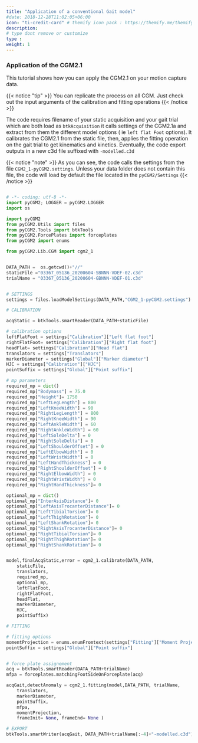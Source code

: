 ```yaml
---
title: "Application of a conventional Gait model"
#date: 2018-12-28T11:02:05+06:00
icon: "ti-credit-card" # themify icon pack : https://themify.me/themify-icons
description:
# type dont remove or customize
type :
weight: 1
---
```


### Application of the CGM2.1

This tutorial shows how you can apply the CGM2.1 on your motion capture data.

{{< notice "tip" >}}
  You can replicate the process on all CGM. Just check out the input arguments of the calibration and fitting operations
{{< /notice >}}


The code requires filename of your static acquisition and your gait trial which are both load as `btkAcquisition`
it calls settings of the CGM2.1a and extract from them the different model options ( ie `left flat Foot` options).
It calibrates the CGM2.1 from the static file,  then, applies the fitting operation on the gait trial to get kinematics and kinetics.
Eventually, the code export outputs in a new c3d file suffixed with `-modelled.c3d`

{{< notice "note" >}}
  As you can see, the code calls the settings from the file `CGM2_1-pyCGM2.settings`. Unless your data folder does not contain this file, the code will load by default the file located in the `pyCGM2/Settings`
{{< /notice >}}



```python

# -*- coding: utf-8 -*-
import pyCGM2; LOGGER = pyCGM2.LOGGER
import os

import pyCGM2
from pyCGM2.Utils import files
from pyCGM2.Tools import btkTools
from pyCGM2.ForcePlates import forceplates
from pyCGM2 import enums

from pyCGM2.Lib.CGM import cgm2_1


DATA_PATH =  os.getcwd()+"//"
staticFile ="03367_05136_20200604-SBNNN-VDEF-02.c3d"
trialName = "03367_05136_20200604-GBNNN-VDEF-01.c3d"


# SETTINGS
settings = files.loadModelSettings(DATA_PATH,"CGM2_1-pyCGM2.settings")

# CALIBRATION

acqStatic = btkTools.smartReader(DATA_PATH+staticFile)

# calibration options
leftFlatFoot = settings["Calibration"]["Left flat foot"]
rightFlatFoot= settings["Calibration"]["Right flat foot"]
headFlat= settings["Calibration"]["Head flat"]
translators = settings["Translators"]
markerDiameter = settings["Global"]["Marker diameter"]
HJC = settings["Calibration"]["HJC"]
pointSuffix = settings["Global"]["Point suffix"]

# mp parameters
required_mp = dict()
required_mp["Bodymass"] = 75.0
required_mp["Height"]= 1750
required_mp["LeftLegLength"] = 800
required_mp["LeftKneeWidth"] = 90
required_mp["RightLegLength"] = 800
required_mp["RightKneeWidth"] = 90
required_mp["LeftAnkleWidth"] = 60
required_mp["RightAnkleWidth"] = 60
required_mp["LeftSoleDelta"] = 0
required_mp["RightSoleDelta"] = 0
required_mp["LeftShoulderOffset"] = 0
required_mp["LeftElbowWidth"] = 0
required_mp["LeftWristWidth"] = 0
required_mp["LeftHandThickness"] = 0
required_mp["RightShoulderOffset"] = 0
required_mp["RightElbowWidth"] = 0
required_mp["RightWristWidth"] = 0
required_mp["RightHandThickness"]= 0

optional_mp = dict()
optional_mp["InterAsisDistance"]= 0
optional_mp["LeftAsisTrocanterDistance"]= 0
optional_mp["LeftTibialTorsion"]= 0
optional_mp["LeftThighRotation"]= 0
optional_mp["LeftShankRotation"]= 0
optional_mp["RightAsisTrocanterDistance"]= 0
optional_mp["RightTibialTorsion"]= 0
optional_mp["RightThighRotation"]= 0
optional_mp["RightShankRotation"]= 0


model,finalAcqStatic,error = cgm2_1.calibrate(DATA_PATH,
    staticFile,
    translators,
    required_mp,
    optional_mp,
    leftFlatFoot,
    rightFlatFoot,
    headFlat,
    markerDiameter,
    HJC,
    pointSuffix)

# FITTING

# fitting options
momentProjection = enums.enumFromtext(settings["Fitting"]["Moment Projection"],enums.MomentProjection)
pointSuffix = settings["Global"]["Point suffix"]


# force plate assignement
acq = btkTools.smartReader(DATA_PATH+trialName)
mfpa = forceplates.matchingFootSideOnForceplate(acq)

acqGait,detectAnomaly = cgm2_1.fitting(model,DATA_PATH, trialName,
    translators,
    markerDiameter,
    pointSuffix,
    mfpa,
    momentProjection,
    frameInit= None, frameEnd= None )

# EXPORT
btkTools.smartWriter(acqGait, DATA_PATH+trialName[:-4]+"-modelled.c3d")

```
